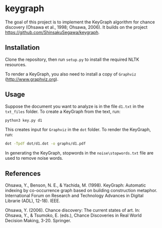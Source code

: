 # keygraph

The goal of this project is to implement the KeyGraph algorithm for chance discovery (Ohsawa et al., 1998; Ohsawa, 2006). It builds on the project https://github.com/ShinsakuSegawa/keygraph.

## Installation

Clone the repository, then run `setup.py` to install the required NLTK resources.

To render a KeyGraph, you also need to install a copy of  `Graphviz` (http://www.graphviz.org).

## Usage

Suppose the document you want to analyze is in the file `d1.txt` in the `txt_files` folder. To create a KeyGraph from the text, run:

```bash
python3 key.py d1
```

This creates input for `Graphviz` in the `dot` folder. To render the KeyGraph, run:

```bash
dot -Tpdf dot/d1.dot -o graphs/d1.pdf
```

In generating the KeyGraph, stopwords in the `noise\stopwords.txt` file are used to remove noise words.

## References

Ohsawa, Y., Benson, N. E., & Yachida, M. (1998). KeyGraph: Automatic indexing by co-occurrence graph based on building construction metaphor. International Forum on Research and Technology Advances in Digital Librarie (ADL), 12-18). IEEE.

Ohsawa, Y. (2006). Chance discovery: The current states of art. In: Ohsawa, Y., & Tsumoko, E. (eds.), Chance Discoveries in Real World Decision Making, 3-20. Springer.
